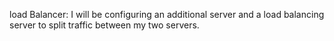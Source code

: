 load Balancer:  I will be configuring an additional server and a load balancing server to split traffic between my two servers.
